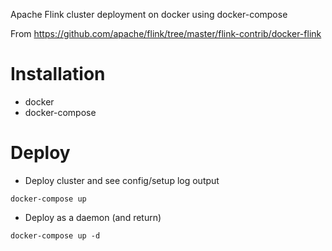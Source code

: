 Apache Flink cluster deployment on docker using docker-compose

From https://github.com/apache/flink/tree/master/flink-contrib/docker-flink


# Installation

- docker
- docker-compose


# Deploy

- Deploy cluster and see config/setup log output
```
docker-compose up
```


- Deploy as a daemon (and return) 
```
docker-compose up -d
```


